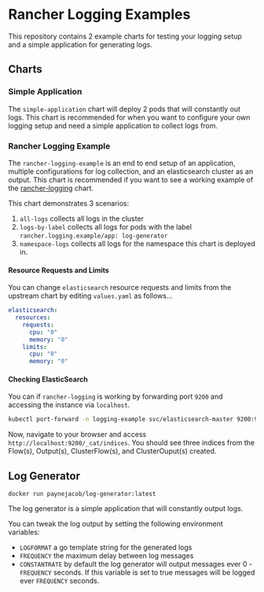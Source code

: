 # Rancher Logging Examples

This repository contains 2 example charts for testing your logging setup and a simple application for generating logs.

## Charts

### Simple Application
The `simple-application` chart will deploy 2 pods that will constantly out logs.  This chart is recommended for when you want to configure your own logging setup and need a simple application to collect logs from.

### Rancher Logging Example
The `rancher-logging-example` is an end to end setup of an application, multiple configurations for log collection, and an elasticsearch cluster as an output.  This chart is recommended if you want to see a working example of the [rancher-logging](https://rancher.com/docs/rancher/v2.x/en/logging/v2.5/) chart.  

This chart demonstrates 3 scenarios:

1. `all-logs` collects all logs in the cluster
2. `logs-by-label` collects all logs for pods with the label `rancher.logging.example/app: log-generator`
3. `namespace-logs` collects all logs for the namespace this chart is deployed in.

#### Resource Requests and Limits

You can change `elasticsearch` resource requests and limits from the upstream chart by editing `values.yaml` as follows...

```yaml
elasticsearch:
  resources:
    requests:
      cpu: "0"
      memory: "0"
    limits:
      cpu: "0"
      memory: "0"
```

#### Checking ElasticSearch

You can if `rancher-logging` is working by forwarding port `9200` and accessing the instance via `localhost`.

```bash
kubectl port-forward -n logging-example svc/elasticsearch-master 9200:9200
```

Now, navigate to your browser and access `http://localhost:9200/_cat/indices`.
You should see three indices from the Flow(s), Output(s), ClusterFlow(s), and ClusterOuput(s) created.

## Log Generator

`docker run paynejacob/log-generator:latest`

The log generator is a simple application that will constantly output logs.  

You can tweak the log output by setting the following environment variables:

- `LOGFORMAT` a go template string for the generated logs
- `FREQUENCY` the maximum delay between log messages
- `CONSTANTRATE` by default the log generator will output messages ever 0 - `FREQUENCY` seconds.  If this variable is set to true messages will be logged ever `FREQUENCY` seconds.
